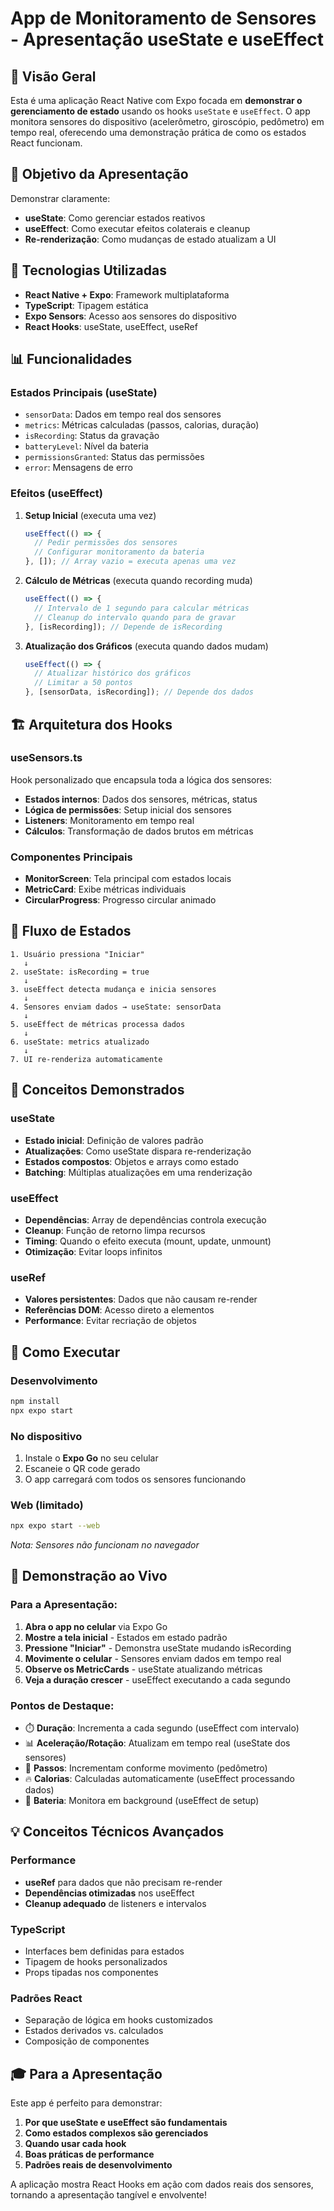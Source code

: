 # App de Monitoramento de Sensores - Apresentação useState e useEffect

## 📱 Visão Geral

Esta é uma aplicação React Native com Expo focada em **demonstrar o gerenciamento de estado** usando os hooks `useState` e `useEffect`. O app monitora sensores do dispositivo (acelerômetro, giroscópio, pedômetro) em tempo real, oferecendo uma demonstração prática de como os estados React funcionam.

## 🎯 Objetivo da Apresentação

Demonstrar claramente:
- **useState**: Como gerenciar estados reativos
- **useEffect**: Como executar efeitos colaterais e cleanup
- **Re-renderização**: Como mudanças de estado atualizam a UI

## 🔧 Tecnologias Utilizadas

- **React Native + Expo**: Framework multiplataforma
- **TypeScript**: Tipagem estática
- **Expo Sensors**: Acesso aos sensores do dispositivo
- **React Hooks**: useState, useEffect, useRef

## 📊 Funcionalidades

### Estados Principais (useState)
- `sensorData`: Dados em tempo real dos sensores
- `metrics`: Métricas calculadas (passos, calorias, duração)
- `isRecording`: Status da gravação
- `batteryLevel`: Nível da bateria
- `permissionsGranted`: Status das permissões
- `error`: Mensagens de erro

### Efeitos (useEffect)

1. **Setup Inicial** (executa uma vez)
   ```typescript
   useEffect(() => {
     // Pedir permissões dos sensores
     // Configurar monitoramento da bateria
   }, []); // Array vazio = executa apenas uma vez
   ```

2. **Cálculo de Métricas** (executa quando recording muda)
   ```typescript
   useEffect(() => {
     // Intervalo de 1 segundo para calcular métricas
     // Cleanup do intervalo quando para de gravar
   }, [isRecording]); // Depende de isRecording
   ```

3. **Atualização dos Gráficos** (executa quando dados mudam)
   ```typescript
   useEffect(() => {
     // Atualizar histórico dos gráficos
     // Limitar a 50 pontos
   }, [sensorData, isRecording]); // Depende dos dados
   ```

## 🏗️ Arquitetura dos Hooks

### useSensors.ts
Hook personalizado que encapsula toda a lógica dos sensores:
- **Estados internos**: Dados dos sensores, métricas, status
- **Lógica de permissões**: Setup inicial dos sensores
- **Listeners**: Monitoramento em tempo real
- **Cálculos**: Transformação de dados brutos em métricas

### Componentes Principais
- **MonitorScreen**: Tela principal com estados locais
- **MetricCard**: Exibe métricas individuais
- **CircularProgress**: Progresso circular animado

## 🔄 Fluxo de Estados

```
1. Usuário pressiona "Iniciar"
   ↓
2. useState: isRecording = true
   ↓
3. useEffect detecta mudança e inicia sensores
   ↓
4. Sensores enviam dados → useState: sensorData
   ↓
5. useEffect de métricas processa dados
   ↓
6. useState: metrics atualizado
   ↓
7. UI re-renderiza automaticamente
```

## 📝 Conceitos Demonstrados

### useState
- **Estado inicial**: Definição de valores padrão
- **Atualizações**: Como useState dispara re-renderização
- **Estados compostos**: Objetos e arrays como estado
- **Batching**: Múltiplas atualizações em uma renderização

### useEffect
- **Dependências**: Array de dependências controla execução
- **Cleanup**: Função de retorno limpa recursos
- **Timing**: Quando o efeito executa (mount, update, unmount)
- **Otimização**: Evitar loops infinitos

### useRef
- **Valores persistentes**: Dados que não causam re-render
- **Referências DOM**: Acesso direto a elementos
- **Performance**: Evitar recriação de objetos

## 🚀 Como Executar

### Desenvolvimento
```bash
npm install
npx expo start
```

### No dispositivo
1. Instale o **Expo Go** no seu celular
2. Escaneie o QR code gerado
3. O app carregará com todos os sensores funcionando

### Web (limitado)
```bash
npx expo start --web
```
*Nota: Sensores não funcionam no navegador*

## 📱 Demonstração ao Vivo

### Para a Apresentação:
1. **Abra o app no celular** via Expo Go
2. **Mostre a tela inicial** - Estados em estado padrão
3. **Pressione "Iniciar"** - Demonstra useState mudando isRecording
4. **Movimente o celular** - Sensores enviam dados em tempo real
5. **Observe os MetricCards** - useState atualizando métricas
6. **Veja a duração crescer** - useEffect executando a cada segundo

### Pontos de Destaque:
- ⏱️ **Duração**: Incrementa a cada segundo (useEffect com intervalo)
- 📊 **Aceleração/Rotação**: Atualizam em tempo real (useState dos sensores)
- 👣 **Passos**: Incrementam conforme movimento (pedômetro)
- 🔥 **Calorias**: Calculadas automaticamente (useEffect processando dados)
- 🔋 **Bateria**: Monitora em background (useEffect de setup)

## 💡 Conceitos Técnicos Avançados

### Performance
- **useRef** para dados que não precisam re-render
- **Dependências otimizadas** nos useEffect
- **Cleanup adequado** de listeners e intervalos

### TypeScript
- Interfaces bem definidas para estados
- Tipagem de hooks personalizados
- Props tipadas nos componentes

### Padrões React
- Separação de lógica em hooks customizados
- Estados derivados vs. calculados
- Composição de componentes

## 🎓 Para a Apresentação

Este app é perfeito para demonstrar:
1. **Por que useState e useEffect são fundamentais**
2. **Como estados complexos são gerenciados**
3. **Quando usar cada hook**
4. **Boas práticas de performance**
5. **Padrões reais de desenvolvimento**

A aplicação mostra React Hooks em ação com dados reais dos sensores, tornando a apresentação tangível e envolvente!